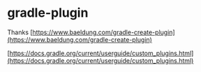 # gradle-plugin

Thanks [https://www.baeldung.com/gradle-create-plugin](https://www.baeldung.com/gradle-create-plugin)

[https://docs.gradle.org/current/userguide/custom_plugins.html](https://docs.gradle.org/current/userguide/custom_plugins.html)